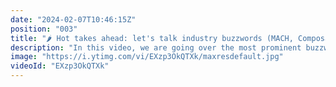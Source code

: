 ```yaml
---
date: "2024-02-07T10:46:15Z"
position: "003"
title: "🌶️ Hot takes ahead: let's talk industry buzzwords (MACH, Composable, DXC, DXP)"
description: "In this video, we are going over the most prominent buzzwords in our space and I try to explain them from my perspective. After that, we go back to basics and I help you pinpoint exactly what you need before buying into any of them. \n\nConclusion: 97% of brands will only need Content Federation and a solid Headless CMS.\n\nJoin the Hygraph community slack to talk more about this: https://slack.hygraph.com"
image: "https://i.ytimg.com/vi/EXzp3OkQTXk/maxresdefault.jpg"
videoId: "EXzp3OkQTXk"
---
```


